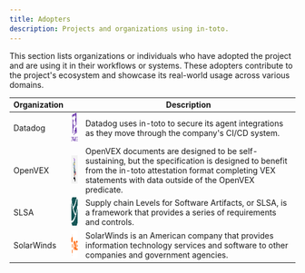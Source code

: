 ```yaml
---
title: Adopters
description: Projects and organizations using in-toto.
---
```


This section lists organizations or individuals who have adopted the project and
are using it in their workflows or systems. These adopters contribute to the
project's ecosystem and showcase its real-world usage across various domains.

| Organization |                                                       | Description                                                                                                                                                                                                  |
| ------------ | ----------------------------------------------------- | ------------------------------------------------------------------------------------------------------------------------------------------------------------------------------------------------------------ |
| Datadog      | <img src="img/datadog.png" width="50" height="50">    | Datadog uses in-toto to secure its agent integrations as they move through the company's CI/CD system.                                                                                                       |
| OpenVEX      | <img src="img/openvex.png" width="50" height="50">    | OpenVEX documents are designed to be self-sustaining, but the specification is designed to benefit from the in-toto attestation format completing VEX statements with data outside of the OpenVEX predicate. |
| SLSA         | <img src="img/slsa.svg" width="50" height="50">       | Supply chain Levels for Software Artifacts, or SLSA, is a framework that provides a series of requirements and controls.                                                                                     |
| SolarWinds   | <img src="img/solarwinds.png" width="50" height="50"> | SolarWinds is an American company that provides information technology services and software to other companies and government agencies.                                                                     |
